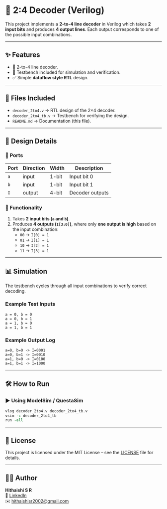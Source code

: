 # 🚀 2:4 Decoder (Verilog)

This project implements a **2-to-4 line decoder** in Verilog which takes **2 input bits** and produces **4 output lines**.
 Each output corresponds to one of the possible input combinations.

---

## ✨ Features

- 🔢 2-to-4 line decoder.
- 🧪 Testbench included for simulation and verification.
- ✅ Simple **dataflow style RTL** design.

---

## 📂 Files Included

- `decoder_2to4.v` → RTL design of the 2×4 decoder.
- `decoder_2to4_tb.v` → Testbench for verifying the design.
- `README.md` → Documentation (this file).

---

## 🧩 Design Details

### 🔹 Ports

| Port | Direction | Width | Description     |
| ---- | --------- | ----- | --------------- |
| `a`  | input     | 1-bit | Input bit 0     |
| `b`  | input     | 1-bit | Input bit 1     |
| `I`  | output    | 4-bit | Decoder outputs |

### 🔹 Functionality

1. Takes **2 input bits (`a` and `b`)**.
2. Produces **4 outputs (`I[3:0]`)**, where only **one output is high** based on the input combination:
   - `00` → `I[0] = 1`
   - `01` → `I[1] = 1`
   - `10` → `I[2] = 1`
   - `11` → `I[3] = 1`

---

## 📊 Simulation

The testbench cycles through all input combinations to verify correct decoding.

### Example Test Inputs

```text
a = 0, b = 0
a = 0, b = 1
a = 1, b = 0
a = 1, b = 1
```

### Example Output Log

```text
a=0, b=0 -> I=0001
a=0, b=1 -> I=0010
a=1, b=0 -> I=0100
a=1, b=1 -> I=1000
```

---

## 🛠️ How to Run

### ▶️ Using ModelSim / QuestaSim

```tcl
vlog decoder_2to4.v decoder_2to4_tb.v
vsim -c decoder_2to4_tb
run -all
```

---

## 🔹 License

This project is licensed under the MIT License – see the [LICENSE](../LICENSE) file for details.

---

## 👨‍💻 Author

**Hithaishi S R**  
 🔗 [LinkedIn ](https://www.linkedin.com/in/hithaishisr)  
 ✉️ hithaishisr2002@gmail.com